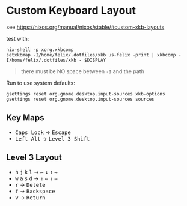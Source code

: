 # Custom Keyboard Layout

see https://nixos.org/manual/nixos/stable/#custom-xkb-layouts

test with:

```
nix-shell -p xorg.xkbcomp
setxkbmap -I/home/felix/.dotfiles/xkb us-felix -print | xkbcomp -I/home/felix/.dotfiles/xkb - $DISPLAY
```

> there must be NO space between `-I` and the path

Run to use system defaults:

```
gsettings reset org.gnome.desktop.input-sources xkb-options
gsettings reset org.gnome.desktop.input-sources sources
```

## Key Maps

* <kbd>Caps Lock</kbd> -> <kbd>Escape</kbd>
* <kbd>Left Alt</kbd> -> <kbd>Level 3 Shift</kbd>

## Level 3 Layout

* <kbd>h</kbd> <kbd>j</kbd> <kbd>k</kbd> <kbd>l</kbd> -> <kbd>←</kbd> <kbd>↓</kbd> <kbd>↑</kbd> <kbd>→</kbd>
* <kbd>w</kbd> <kbd>a</kbd> <kbd>s</kbd> <kbd>d</kbd> -> <kbd>↑</kbd> <kbd>←</kbd> <kbd>↓</kbd> <kbd>→</kbd>
* <kbd>r</kbd> -> <kbd>Delete</kbd>
* <kbd>f</kbd> -> <kbd>Backspace</kbd>
* <kbd>v</kbd> -> <kbd>Return</kbd>
